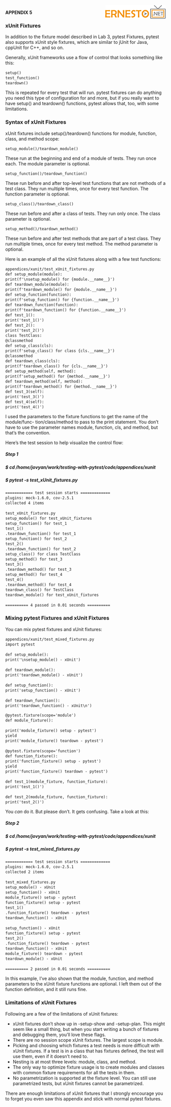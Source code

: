 <img align="right" src="../logo.png">


**APPENDIX 5**

### xUnit Fixtures

In addition to the fixture model described in Lab 3, pytest Fixtures, pytest also supports xUnit style fixtures, which are similar to jUnit
for Java, cppUnit for C++, and so on.

Generally, xUnit frameworks use a flow of control that looks something
like this:

```
setup()
test_function()
teardown()
```

This is repeated for every test that will run. pytest fixtures can do anything you
need this type of configuration for and more, but if you really want to have setup()
and teardown() functions, pytest allows that, too, with some limitations.

### Syntax of xUnit Fixtures

xUnit fixtures include setup()/teardown() functions for module, function, class,
and method scope:

```
setup_module()/teardown_module()
```

These run at the beginning and end of a module of tests. They run once
each. The module parameter is optional.

```
setup_function()/teardown_function()
```
These run before and after top-level test functions that are not methods
of a test class. They run multiple times, once for every test function. The
function parameter is optional.

```
setup_class()/teardown_class()
```
These run before and after a class of tests. They run only once. The class
parameter is optional.

```
setup_method()/teardown_method()
```
These run before and after test methods that are part of a test class. They
run multiple times, once for every test method. The method parameter is
optional.


Here is an example of all the xUnit fixtures along with a few test functions:

```
appendices/xunit/test_xUnit_fixtures.py
def setup_module(module):
print(f'\nsetup_module() for {module.__name__}')
def teardown_module(module):
print(f'teardown_module() for {module.__name__}')
def setup_function(function):
print(f'setup_function() for {function.__name__}')
def teardown_function(function):
print(f'teardown_function() for {function.__name__}')
def test_1():
print('test_1()')
def test_2():
print('test_2()')
class TestClass:
@classmethod
def setup_class(cls):
print(f'setup_class() for class {cls.__name__}')
@classmethod
def teardown_class(cls):
print(f'teardown_class() for {cls.__name__}')
def setup_method(self, method):
print(f'setup_method() for {method.__name__}')
def teardown_method(self, method):
print(f'teardown_method() for {method.__name__}')
def test_3(self):
print('test_3()')
def test_4(self):
print('test_4()')
```

I used the parameters to the fixture functions to get the name of the module/func-
tion/class/method to pass to the print statement. You don’t have to use the
parameter names module, function, cls, and method, but that’s the convention.


Here’s the test session to help visualize the control flow:

##### Step 1

##### $ cd /home/jovyan/work/testing-with-pytest/code/appendices/xunit
##### $ pytest -s test_xUnit_fixtures.py

```
============ test session starts =============
plugins: mock-1.6.0, cov-2.5.1
collected 4 items

test_xUnit_fixtures.py
setup_module() for test_xUnit_fixtures
setup_function() for test_1
test_1()
.teardown_function() for test_1
setup_function() for test_2
test_2()
.teardown_function() for test_2
setup_class() for class TestClass
setup_method() for test_3
test_3()
.teardown_method() for test_3
setup_method() for test_4
test_4()
.teardown_method() for test_4
teardown_class() for TestClass
teardown_module() for test_xUnit_fixtures

========== 4 passed in 0.01 seconds ==========
```

### Mixing pytest Fixtures and xUnit Fixtures

You can mix pytest fixtures and xUnit fixtures:

```
appendices/xunit/test_mixed_fixtures.py
import pytest

def setup_module():
print('\nsetup_module() - xUnit')

def teardown_module():
print('teardown_module() - xUnit')

def setup_function():
print('setup_function() - xUnit')

def teardown_function():
print('teardown_function() - xUnit\n')
```


```
@pytest.fixture(scope='module')
def module_fixture():

print('module_fixture() setup - pytest')
yield
print('module_fixture() teardown - pytest')

@pytest.fixture(scope='function')
def function_fixture():
print('function_fixture() setup - pytest')
yield
print('function_fixture() teardown - pytest')

def test_1(module_fixture, function_fixture):
print('test_1()')

def test_2(module_fixture, function_fixture):
print('test_2()')
```

You _can_ do it. But please don’t. It gets confusing. Take a look at this:

##### Step 2

##### $ cd /home/jovyan/work/testing-with-pytest/code/appendices/xunit
##### $ pytest -s test_mixed_fixtures.py

```
============ test session starts =============
plugins: mock-1.6.0, cov-2.5.1
collected 2 items

test_mixed_fixtures.py
setup_module() - xUnit
setup_function() - xUnit
module_fixture() setup - pytest
function_fixture() setup - pytest
test_1()
.function_fixture() teardown - pytest
teardown_function() - xUnit

setup_function() - xUnit
function_fixture() setup - pytest
test_2()
.function_fixture() teardown - pytest
teardown_function() - xUnit
module_fixture() teardown - pytest
teardown_module() - xUnit

========== 2 passed in 0.01 seconds ==========
```

In this example, I’ve also shown that the module, function, and method parameters
to the xUnit fixture functions are optional. I left them out of the function
definition, and it still runs fine.


### Limitations of xUnit Fixtures

Following are a few of the limitations of xUnit fixtures:

- xUnit fixtures don’t show up in -setup-show and -setup-plan. This might seem
    like a small thing, but when you start writing a bunch of fixtures and
    debugging them, you’ll love these flags.
- There are no session scope xUnit fixtures. The largest scope is module.
- Picking and choosing which fixtures a test needs is more difficult with
    xUnit fixtures. If a test is in a class that has fixtures defined, the test will
    use them, even if it doesn’t need to.
- Nesting is at most three levels: module, class, and method.
- The only way to optimize fixture usage is to create modules and classes
    with common fixture requirements for all the tests in them.
- No parametrization is supported at the fixture level. You can still use
    parametrized tests, but xUnit fixtures cannot be parametrized.

There are enough limitations of xUnit fixtures that I strongly encourage you
to forget you even saw this appendix and stick with normal pytest fixtures.


